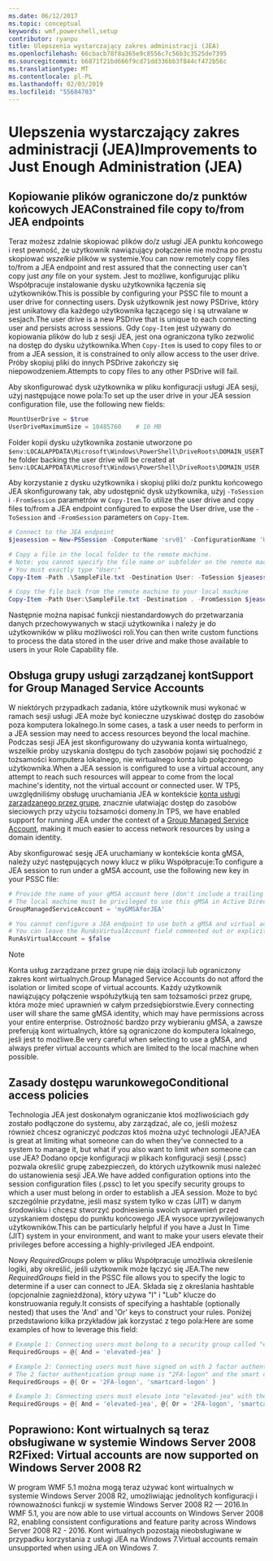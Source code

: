 ```yaml
---
ms.date: 06/12/2017
ms.topic: conceptual
keywords: wmf,powershell,setup
contributor: ryanpu
title: Ulepszenia wystarczający zakres administracji (JEA)
ms.openlocfilehash: 66cbacb78f8a365e9c8556c7c56b3c3525de7395
ms.sourcegitcommit: b6871f21bd666f9cd71dd336bb3f844cf472b56c
ms.translationtype: MT
ms.contentlocale: pl-PL
ms.lasthandoff: 02/03/2019
ms.locfileid: "55684703"
---
```

# <a name="improvements-to-just-enough-administration-jea"></a><span data-ttu-id="583a0-103">Ulepszenia wystarczający zakres administracji (JEA)</span><span class="sxs-lookup"><span data-stu-id="583a0-103">Improvements to Just Enough Administration (JEA)</span></span>

## <a name="constrained-file-copy-tofrom-jea-endpoints"></a><span data-ttu-id="583a0-104">Kopiowanie plików ograniczone do/z punktów końcowych JEA</span><span class="sxs-lookup"><span data-stu-id="583a0-104">Constrained file copy to/from JEA endpoints</span></span>

<span data-ttu-id="583a0-105">Teraz możesz zdalnie skopiować plików do/z usługi JEA punktu końcowego i rest pewność, że użytkownik nawiązujący połączenie nie można po prostu skopiować *wszelkie* plików w systemie.</span><span class="sxs-lookup"><span data-stu-id="583a0-105">You can now remotely copy files to/from a JEA endpoint and rest assured that the connecting user can't copy just *any* file on your system.</span></span> <span data-ttu-id="583a0-106">Jest to możliwe, konfigurując pliku Współpracuje instalowanie dysku użytkownika łączenia się użytkowników.</span><span class="sxs-lookup"><span data-stu-id="583a0-106">This is possible by configuring your PSSC file to mount a user drive for connecting users.</span></span> <span data-ttu-id="583a0-107">Dysk użytkownik jest nowy PSDrive, który jest unikatowy dla każdego użytkownika łączącego się i są utrwalane w sesjach.</span><span class="sxs-lookup"><span data-stu-id="583a0-107">The user drive is a new PSDrive that is unique to each connecting user and persists across sessions.</span></span> <span data-ttu-id="583a0-108">Gdy `Copy-Item` jest używany do kopiowania plików do lub z sesji JEA, jest ona ograniczona tylko zezwolić na dostęp do dysku użytkownika.</span><span class="sxs-lookup"><span data-stu-id="583a0-108">When `Copy-Item` is used to copy files to or from a JEA session, it is constrained to only allow access to the user drive.</span></span> <span data-ttu-id="583a0-109">Próby skopiuj pliki do innych PSDrive zakończy się niepowodzeniem.</span><span class="sxs-lookup"><span data-stu-id="583a0-109">Attempts to copy files to any other PSDrive will fail.</span></span>

<span data-ttu-id="583a0-110">Aby skonfigurować dysk użytkownika w pliku konfiguracji usługi JEA sesji, użyj następujące nowe pola:</span><span class="sxs-lookup"><span data-stu-id="583a0-110">To set up the user drive in your JEA session configuration file, use the following new fields:</span></span>

```powershell
MountUserDrive = $true
UserDriveMaximumSize = 10485760    # 10 MB
```

<span data-ttu-id="583a0-111">Folder kopii dysku użytkownika zostanie utworzone po `$env:LOCALAPPDATA\Microsoft\Windows\PowerShell\DriveRoots\DOMAIN_USER`</span><span class="sxs-lookup"><span data-stu-id="583a0-111">The folder backing the user drive will be created at `$env:LOCALAPPDATA\Microsoft\Windows\PowerShell\DriveRoots\DOMAIN_USER`</span></span>

<span data-ttu-id="583a0-112">Aby korzystanie z dysku użytkownika i skopiuj pliki do/z punktu końcowego JEA skonfigurowany tak, aby udostępnić dysk użytkownika, użyj `-ToSession` i `-FromSession` parametrów w `Copy-Item`.</span><span class="sxs-lookup"><span data-stu-id="583a0-112">To utilize the user drive and copy files to/from a JEA endpoint configured to expose the User drive, use the `-ToSession` and `-FromSession` parameters on `Copy-Item`.</span></span>

```powershell
# Connect to the JEA endpoint
$jeasession = New-PSSession -ComputerName 'srv01' -ConfigurationName 'UserDemo'

# Copy a file in the local folder to the remote machine.
# Note: you cannot specify the file name or subfolder on the remote machine.
# You must exactly type "User:"
Copy-Item -Path .\SampleFile.txt -Destination User: -ToSession $jeasession

# Copy the file back from the remote machine to your local machine
Copy-Item -Path User:\SampleFile.txt -Destination . -FromSession $jeasession
```

<span data-ttu-id="583a0-113">Następnie można napisać funkcji niestandardowych do przetwarzania danych przechowywanych w stacji użytkownika i należy je do użytkowników w pliku możliwości roli.</span><span class="sxs-lookup"><span data-stu-id="583a0-113">You can then write custom functions to process the data stored in the user drive and make those available to users in your Role Capability file.</span></span>

## <a name="support-for-group-managed-service-accounts"></a><span data-ttu-id="583a0-114">Obsługa grupy usługi zarządzanej kont</span><span class="sxs-lookup"><span data-stu-id="583a0-114">Support for Group Managed Service Accounts</span></span>

<span data-ttu-id="583a0-115">W niektórych przypadkach zadania, które użytkownik musi wykonać w ramach sesji usługi JEA może być konieczne uzyskiwać dostęp do zasobów poza komputera lokalnego.</span><span class="sxs-lookup"><span data-stu-id="583a0-115">In some cases, a task a user needs to perform in a JEA session may need to access resources beyond the local machine.</span></span> <span data-ttu-id="583a0-116">Podczas sesji JEA jest skonfigurowany do używania konta wirtualnego, wszelkie próby uzyskania dostępu do tych zasobów pojawi się pochodzić z tożsamości komputera lokalnego, nie wirtualnego konta lub połączonego użytkownika.</span><span class="sxs-lookup"><span data-stu-id="583a0-116">When a JEA session is configured to use a virtual account, any attempt to reach such resources will appear to come from the local machine's identity, not the virtual account or connected user.</span></span> <span data-ttu-id="583a0-117">W TP5, uwzględniliśmy obsługę uruchamiania JEA w kontekście [konta usługi zarządzanego przez grupę](/previous-versions/windows/it-pro/windows-server-2012-R2-and-2012/jj128431\(v=ws.11\)), znacznie ułatwiając dostęp do zasobów sieciowych przy użyciu tożsamości domeny.</span><span class="sxs-lookup"><span data-stu-id="583a0-117">In TP5, we have enabled support for running JEA under the context of a [Group Managed Service Account](/previous-versions/windows/it-pro/windows-server-2012-R2-and-2012/jj128431\(v=ws.11\)), making it much easier to access network resources by using a domain identity.</span></span>

<span data-ttu-id="583a0-118">Aby skonfigurować sesję JEA uruchamiany w kontekście konta gMSA, należy użyć następujących nowy klucz w pliku Współpracuje:</span><span class="sxs-lookup"><span data-stu-id="583a0-118">To configure a JEA session to run under a gMSA account, use the following new key in your PSSC file:</span></span>

```powershell
# Provide the name of your gMSA account here (don't include a trailing $)
# The local machine must be privileged to use this gMSA in Active Directory
GroupManagedServiceAccount = 'myGMSAforJEA'

# You cannot configure a JEA endpoint to use both a gMSA and virtual account
# You can leave the RunAsVirtualAccount field commented out or explicitly set it to false
RunAsVirtualAccount = $false
```

> [!NOTE]
> <span data-ttu-id="583a0-119">Konta usług zarządzane przez grupę nie dają izolacji lub ograniczony zakres kont wirtualnych.</span><span class="sxs-lookup"><span data-stu-id="583a0-119">Group Managed Service Accounts do not afford the isolation or limited scope of virtual accounts.</span></span>
> <span data-ttu-id="583a0-120">Każdy użytkownik nawiązujący połączenie współużytkują ten sam tożsamości przez grupę, która może mieć uprawnień w całym przedsiębiorstwie.</span><span class="sxs-lookup"><span data-stu-id="583a0-120">Every connecting user will share the same gMSA identity, which may have permissions across your entire enterprise.</span></span> <span data-ttu-id="583a0-121">Ostrożność bardzo przy wybieraniu gMSA, a zawsze preferują kont wirtualnych, które są ograniczone do komputera lokalnego, jeśli jest to możliwe.</span><span class="sxs-lookup"><span data-stu-id="583a0-121">Be very careful when selecting to use a gMSA, and always prefer virtual accounts which are limited to the local machine when possible.</span></span>

## <a name="conditional-access-policies"></a><span data-ttu-id="583a0-122">Zasady dostępu warunkowego</span><span class="sxs-lookup"><span data-stu-id="583a0-122">Conditional access policies</span></span>

<span data-ttu-id="583a0-123">Technologia JEA jest doskonałym ograniczanie ktoś możliwościach gdy zostało podłączone do systemu, aby zarządzać, ale co, jeśli możesz również chcesz ograniczyć *podczas* ktoś można użyć technologii JEA?</span><span class="sxs-lookup"><span data-stu-id="583a0-123">JEA is great at limiting what someone can do when they've connected to a system to manage it, but what if you also want to limit *when* someone can use JEA?</span></span> <span data-ttu-id="583a0-124">Dodano opcje konfiguracji w plikach konfiguracji sesji (.pssc) pozwala określić grupę zabezpieczeń, do których użytkownik musi należeć do ustanowienia sesji JEA.</span><span class="sxs-lookup"><span data-stu-id="583a0-124">We have added configuration options into the session configuration files (.pssc) to let you specify security groups to which a user must belong in order to establish a JEA session.</span></span> <span data-ttu-id="583a0-125">Może to być szczególnie przydatne, jeśli masz system tylko w czas (JIT) w danym środowisku i chcesz stworzyć podniesienia swoich uprawnień przed uzyskaniem dostępu do punktu końcowego JEA wysoce uprzywilejowanych użytkowników.</span><span class="sxs-lookup"><span data-stu-id="583a0-125">This can be particularly helpful if you have a Just In Time (JIT) system in your environment, and want to make your users elevate their privileges before accessing a highly-privileged JEA endpoint.</span></span>

<span data-ttu-id="583a0-126">Nowy *RequiredGroups* polem w pliku Współpracuje umożliwia określenie logiki, aby określić, jeśli użytkownik może łączyć się JEA.</span><span class="sxs-lookup"><span data-stu-id="583a0-126">The new *RequiredGroups* field in the PSSC file allows you to specify the logic to determine if a user can connect to JEA.</span></span> <span data-ttu-id="583a0-127">Składa się z określania hashtable (opcjonalnie zagnieżdżona), który używa "I" i "Lub" klucze do konstruowania reguły.</span><span class="sxs-lookup"><span data-stu-id="583a0-127">It consists of specifying a hashtable (optionally nested) that uses the 'And' and 'Or' keys to construct your rules.</span></span> <span data-ttu-id="583a0-128">Poniżej przedstawiono kilka przykładów jak korzystać z tego pola:</span><span class="sxs-lookup"><span data-stu-id="583a0-128">Here are some examples of how to leverage this field:</span></span>

```powershell
# Example 1: Connecting users must belong to a security group called "elevated-jea"
RequiredGroups = @{ And = 'elevated-jea' }

# Example 2: Connecting users must have signed on with 2 factor authentication or a smart card
# The 2 factor authentication group name is "2FA-logon" and the smart card group name is "smartcard-logon"
RequiredGroups = @{ Or = '2FA-logon', 'smartcard-logon' }

# Example 3: Connecting users must elevate into "elevated-jea" with their JIT system and have logged on with 2FA or a smart card
RequiredGroups = @{ And = 'elevated-jea', @{ Or = '2FA-logon', 'smartcard-logon' }}
```

## <a name="fixed-virtual-accounts-are-now-supported-on-windows-server-2008-r2"></a><span data-ttu-id="583a0-129">Poprawiono: Kont wirtualnych są teraz obsługiwane w systemie Windows Server 2008 R2</span><span class="sxs-lookup"><span data-stu-id="583a0-129">Fixed: Virtual accounts are now supported on Windows Server 2008 R2</span></span>

<span data-ttu-id="583a0-130">W program WMF 5.1 można mogą teraz używać kont wirtualnych w systemie Windows Server 2008 R2, umożliwiając jednolitych konfiguracji i równoważności funkcji w systemie Windows Server 2008 R2 — 2016.</span><span class="sxs-lookup"><span data-stu-id="583a0-130">In WMF 5.1, you are now able to use virtual accounts on Windows Server 2008 R2, enabling consistent configurations and feature parity across Windows Server 2008 R2 - 2016.</span></span> <span data-ttu-id="583a0-131">Kont wirtualnych pozostają nieobsługiwane w przypadku korzystania z usługi JEA na Windows 7.</span><span class="sxs-lookup"><span data-stu-id="583a0-131">Virtual accounts remain unsupported when using JEA on Windows 7.</span></span>